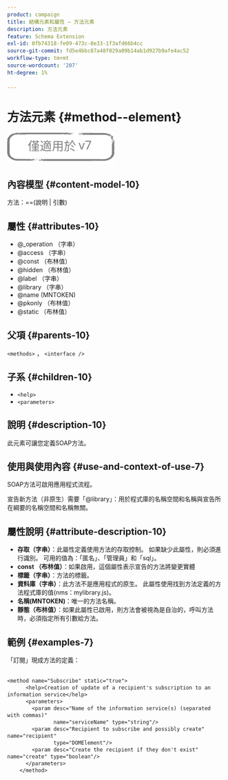 ```yaml
---
product: campaign
title: 結構元素和屬性 — 方法元素
description: 方法元素
feature: Schema Extension
exl-id: 0fb74318-fe09-473c-8e33-1f3afd66b4cc
source-git-commit: fd5e4bbc87a48f029a09b14ab1d927b9afe4ac52
workflow-type: tm+mt
source-wordcount: '207'
ht-degree: 1%

---
```


# 方法元素 {#method--element}

![](../../../assets/v7-only.svg)

## 內容模型 {#content-model-10}

方法：==(說明 | 引數)

## 屬性 {#attributes-10}

* @_operation （字串）
* @access （字串）
* @const （布林值）
* @hidden （布林值）
* @label （字串）
* @library （字串）
* @name (MNTOKEN)
* @pkonly （布林值）
* @static （布林值）

## 父項 {#parents-10}

`<methods>` ， `<interface />`

## 子系 {#children-10}

* `<help>`
* `<parameters>`

## 說明 {#description-10}

此元素可讓您定義SOAP方法。

## 使用與使用內容 {#use-and-context-of-use-7}

SOAP方法可啟用應用程式流程。

宣告新方法（非原生）需要「@library」：用於程式庫的名稱空間和名稱與宣告所在綱要的名稱空間和名稱無關。

## 屬性說明 {#attribute-description-10}

* **存取（字串）**：此屬性定義使用方法的存取控制。 如果缺少此屬性，則必須進行識別。 可用的值為：「匿名」、「管理員」和「sql」。
* **const （布林值）**：如果啟用，這個屬性表示宣告的方法將變更實體
* **標籤（字串）**：方法的標籤。
* **資料庫（字串）**：此方法不是應用程式的原生。 此屬性使用找到方法定義的方法程式庫的值(nms：mylibrary.js)。
* **名稱(MNTOKEN)**：唯一的方法名稱。
* **靜態（布林值）**：如果此屬性已啟用，則方法會被視為是自治的，呼叫方法時，必須指定所有引數給方法。

## 範例 {#examples-7}

「訂閱」現成方法的定義：

```
 
<method name="Subscribe" static="true">
      <help>Creation of update of a recipient's subscription to an information service</help>
      <parameters>
        <param desc="Name of the information service(s) (separated with commas)"
               name="serviceName" type="string"/>
        <param desc="Recipient to subscribe and possibly create" name="recipient"
               type="DOMElement"/>
        <param desc="Create the recipient if they don't exist" name="create" type="boolean"/>
      </parameters>     
    </method>
```
